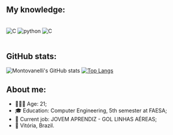 ## My knowledge:
<div style="display: inline_block"><br/> 
    <img align="center" alt="C" src="https://img.shields.io/badge/JavaScript-F7DF1E?style=for-the-badge&logo=javascript&logoColor=black" />
    <img align="center" alt="python" src="https://img.shields.io/badge/Python-14354C?style=for-the-badge&logo=python&logoColor=white" />
    <img align="center" alt="C" src="https://img.shields.io/badge/C-00599C?style=for-the-badge&logo=c&logoColor=whit" />
</div><br/>

## GitHub stats:
![Montovanelli's GitHub stats](https://github-readme-stats.vercel.app/api?username=enricomontova&show_icons=true&theme=transparent)
[![Top Langs](https://github-readme-stats.vercel.app/api/top-langs/?username=enricomontova&layout=compact&theme=transparent)](https://github.com/anuraghazra/github-readme-stats)

## About me:
- 🙋🏻‍♂️ Age: 21;
- 🎓 Education: Computer Engineering, 5th semester at FAESA;
- 💼 Current job: JOVEM APRENDIZ - GOL LINHAS AÉREAS;
- 📌 Vitória, Brazil.
